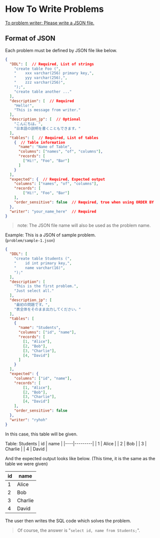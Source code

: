 # How To Write Problems

<u>To problem writer: Please write a JSON file.</u>  

## Format of JSON

Each problem must be defined by JSON file like below.

```json
{
  "DDL": [  // Required, List of strings
    "create table Foo (",
    "    xxx varchar(256) primary key,",
    "    yyy varchar(256),",
    "    zzz varchar(256)",
    ");",
    "create table another ..."
  ],
  "description": [  // Required
    "Hello!",
    "This is message from writer."
  ],
  "description_jp": [  // Optional
    "こんにちは。",
    "日本語の説明を書くこともできます。"
  ],
  "tables": [  // Required, List of tables
    {  // Table information
      "name": "Name of Table",
      "columns": ["names", "of", "columns"],
      "records": [
        ["Hi!", "Foo", "Bar"]
      ]
    }
  ],
  "expected": {  // Required, Expected output
    "columns": ["names", "of", "columns"],
    "records": [
        ["Hi!", "Foo", "Bar"]
    ],
    "order_sensitive": false  // Required, true when using ORDER BY
  },
  "writer": "your_name_here"  // Required
}
```

> note: The JSON file name will also be used as the problem name.

Example: This is a JSON of sample problem.  
(`problem/sample-1.json`)

```json
{
  "DDL": [
    "create table Students (",
    "    id int primary key,",
    "    name varchar(16)",
    ");"
  ],
  "description": [
    "This is the first problem.",
    "Just select all."
  ],
  "description_jp": [
    "最初の問題です。",
    "表全体をそのまま出力してください。"
  ],
  "tables": [
    {
      "name": "Students",
      "columns": ["id", "name"],
      "records": [
        [1, "Alice"],
        [2, "Bob"],
        [3, "Charlie"],
        [4, "David"]
      ]
    }
  ],
  "expected": {
    "columns": ["id", "name"],
    "records": [
        [1, "Alice"],
        [2, "Bob"],
        [3, "Charlie"],
        [4, "David"]
    ],
    "order_sensitive": false
  },
  "writer": "ryhoh"
}
```

In this case, this table will be given.

Table: Students
| id | name    |
|----|---------|
| 1  | Alice   |
| 2  | Bob     |
| 3  | Charlie |
| 4  | David   |

And the expected output looks like below. 
(This time, it is the same as the table we were given)

| id | name    |
|----|---------|
| 1  | Alice   |
| 2  | Bob     |
| 3  | Charlie |
| 4  | David   |

The user then writes the SQL code which solves the problem.  
> Of course, the answer is  "`select id, name from Students;`".
